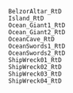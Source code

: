     BelzorAltar_RtD
    Island_RtD
    Ocean_Giant1_RtD
    Ocean_Giant2_RtD
    OceanCave_RtD
    OceanSwords1_RtD
    OceanSwords2_RtD
    ShipWreck01_RtD
    ShipWreck02_RtD
    ShipWreck03_RtD
    ShipWreck04_RtD
